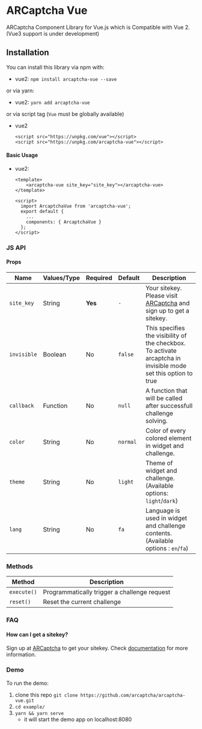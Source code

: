 # ARCaptcha Vue

ARCaptcha Component Library for Vue.js which is Compatible with Vue 2. (Vue3 support is under development)

## Installation

You can install this library via npm with:

- vue2: `npm install arcaptcha-vue --save`

or via yarn:

- vue2: `yarn add arcaptcha-vue`

or via script tag (`Vue` must be globally available)

- vue2
  ```
  <script src="https://unpkg.com/vue"></script>
  <script src="https://unpkg.com/arcaptcha-vue"></script>
  ```

#### Basic Usage

- vue2:

  ```
  <template>
      <arcaptcha-vue site_key="site_key"></arcaptcha-vue>
  </template>

  <script>
    import ArcaptchaVue from 'arcaptcha-vue';
    export default {
      ...
      components: { ArcaptchaVue }
    };
  </script>
  ```

### JS API

#### Props

| Name        | Values/Type | Required | Default  | Description                                                                                                    |
| ----------- | ----------- | -------- | -------- | -------------------------------------------------------------------------------------------------------------- |
| `site_key`   | String      | **Yes**  | `-`      | Your sitekey. Please visit [ARCaptcha](https://arcaptcha.ir) and sign up to get a sitekey.                     |
| `invisible` | Boolean     | No       | `false`  | This specifies the visibility of the checkbox. To activate arcaptcha in invisible mode set this option to true |
| `callback`  | Function    | No       | `null`   | A function that will be called after successfull challenge solving.                                            |
| `color`     | String      | No       | `normal` | Color of every colored element in widget and challenge.                                                        |
| `theme`     | String      | No       | `light`  | Theme of widget and challenge.(Available options: `light`/`dark`)                                              |
| `lang`      | String      | No       | `fa`     | Language is used in widget and challenge contents.(Available options : `en`/`fa`)                              |

### Methods

| Method      | Description                                  |
| ----------- | -------------------------------------------- |
| `execute()` | Programmatically trigger a challenge request |
| `reset()`   | Reset the current challenge                  |

### FAQ

#### How can I get a sitekey?

Sign up at [ARCaptcha](https://arcaptcha.ir) to get your sitekey. Check [documentation](https://docs.arcaptcha.ir) for more information.

### Demo

To run the demo:

1. clone this repo `git clone https://github.com/arcaptcha/arcaptcha-vue.git`
2. `cd example/`
3. `yarn && yarn serve`
   - it will start the demo app on localhost:8080
